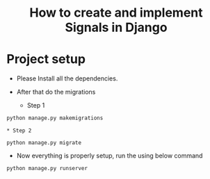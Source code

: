 <h1 align='center'>How to create and implement Signals in Django</h1>

# Project setup

* Please Install all the dependencies.
* After that do the migrations

    * Step 1
```python
python manage.py makemigrations 
```
    * Step 2
```
python manage.py migrate
```

* Now everything is properly setup, run the using below command
```python 
python manage.py runserver
```
